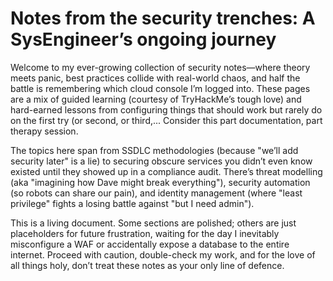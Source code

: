 # Notes from the security trenches: A SysEngineer’s ongoing journey

Welcome to my ever-growing collection of security notes—where theory meets panic, best practices collide with 
real-world chaos, and half the battle is remembering which cloud console I’m logged into. These pages are a mix of 
guided learning (courtesy of TryHackMe’s tough love) and hard-earned lessons from configuring things that should work 
but rarely do on the first try (or second, or third,... Consider this part documentation, part therapy session.

The topics here span from SSDLC methodologies (because "we’ll add security later" is a lie) to securing obscure 
services you didn’t even know existed until they showed up in a compliance audit. There’s threat modelling (aka 
"imagining how Dave might break everything"), security automation (so robots can share our pain), and identity 
management (where "least privilege" fights a losing battle against "but I need admin").

This is a living document. Some sections are polished; others are just placeholders for future frustration, waiting 
for the day I inevitably misconfigure a WAF or accidentally expose a database to the entire internet. Proceed with 
caution, double-check my work, and for the love of all things holy, don’t treat these notes as your only line of 
defence.